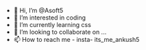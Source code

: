 - 👋 Hi, I’m @Asoft5
- 👀 I’m interested in coding
- 🌱 I’m currently learning css
- 💞️ I’m looking to collaborate on ...
- 📫 How to reach me - insta- its_me_ankush5

<!---
Asoft5/Asoft5 is a ✨ special ✨ repository because its `README.md` (this file) appears on your GitHub profile.
You can click the Preview link to take a look at your changes.
--->
